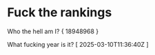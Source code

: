 # Fuck the rankings

Who the hell am I?
{ 18948968 }

What fucking year is it?
[ 2025-03-10T11:36:40Z ]
